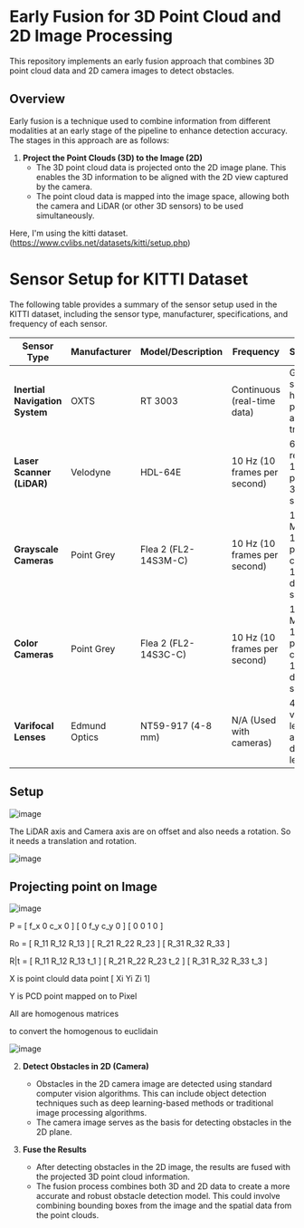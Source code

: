 # Early Fusion for 3D Point Cloud and 2D Image Processing

This repository implements an early fusion approach that combines 3D point cloud data and 2D camera images to detect obstacles.

## Overview

Early fusion is a technique used to combine information from different modalities at an early stage of the pipeline to enhance detection accuracy. The stages in this approach are as follows:

1. **Project the Point Clouds (3D) to the Image (2D)**
   - The 3D point cloud data is projected onto the 2D image plane. This enables the 3D information to be aligned with the 2D view captured by the camera.
   - The point cloud data is mapped into the image space, allowing both the camera and LiDAR (or other 3D sensors) to be used simultaneously.

Here, I'm using the kitti dataset. (https://www.cvlibs.net/datasets/kitti/setup.php)



# Sensor Setup for KITTI Dataset

The following table provides a summary of the sensor setup used in the KITTI dataset, including the sensor type, manufacturer, specifications, and frequency of each sensor.

| Sensor Type                    | Manufacturer          | Model/Description                          | Frequency                     | Specifications                                                                 |
|---------------------------------|-----------------------|--------------------------------------------|-------------------------------|-------------------------------------------------------------------------------|
| **Inertial Navigation System**  | OXTS                  | RT 3003                                    | Continuous (real-time data)   | GPS/IMU system with high-precision positioning and motion tracking.           |
| **Laser Scanner (LiDAR)**       | Velodyne             | HDL-64E                                    | 10 Hz (10 frames per second)  | 64 vertical resolution, 100k points per cycle, 360-degree scan range.         |
| **Grayscale Cameras**           | Point Grey           | Flea 2 (FL2-14S3M-C)                       | 10 Hz (10 frames per second)  | 1.4 Megapixels, 1382 x 512 pixels, cropped to 1382 x 512, dynamic shutter.    |
| **Color Cameras**               | Point Grey           | Flea 2 (FL2-14S3C-C)                       | 10 Hz (10 frames per second)  | 1.4 Megapixels, 1382 x 512 pixels, cropped to 1382 x 512, dynamic shutter.    |
| **Varifocal Lenses**            | Edmund Optics        | NT59-917 (4-8 mm)                          | N/A (Used with cameras)       | 4-8 mm varifocal lenses, adjustable for different focal lengths.              |

## Setup

![image](https://github.com/user-attachments/assets/965983c3-5d02-44e2-a475-bca6158413cc)

The LiDAR axis and Camera axis are on offset and also needs a rotation. So it needs a translation and rotation.


![image](https://github.com/user-attachments/assets/2129e497-b55d-4127-adbf-70e3c7f66983)

## Projecting point on Image

![image](https://github.com/user-attachments/assets/d0f17c8a-d323-45ae-aab9-087749604898)

P = [ f_x   0    c_x   0 ]
    [  0    f_y   c_y   0 ]
    [  0     0     1    0 ]

Ro = [ R_11   R_12   R_13 ]
     [ R_21   R_22   R_23 ]
     [ R_31   R_32   R_33 ]
     
R|t = [ R_11   R_12   R_13   t_1 ]
      [ R_21   R_22   R_23   t_2 ]
      [ R_31   R_32   R_33   t_3 ]

X is point clould data point [ Xi Yi Zi 1]

Y is PCD point mapped on to Pixel

All are homogenous matrices

to convert the homogenous to euclidain

![image](https://github.com/user-attachments/assets/b981f1db-711a-4b4a-8860-78813b16e373)



2. **Detect Obstacles in 2D (Camera)**
   - Obstacles in the 2D camera image are detected using standard computer vision algorithms. This can include object detection techniques such as deep learning-based methods or traditional image processing algorithms.
   - The camera image serves as the basis for detecting obstacles in the 2D plane.

3. **Fuse the Results**
   - After detecting obstacles in the 2D image, the results are fused with the projected 3D point cloud information.
   - The fusion process combines both 3D and 2D data to create a more accurate and robust obstacle detection model. This could involve combining bounding boxes from the image and the spatial data from the point clouds.

